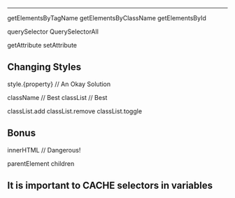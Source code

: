 
-----
getElementsByTagName
getElementsByClassName
getElementsById

querySelector
QuerySelectorAll

getAttribute
setAttribute

## Changing Styles
style.{property} // An Okay Solution

className // Best
classList // Best

classList.add
classList.remove
classList.toggle

## Bonus
innerHTML // Dangerous!

parentElement
children

## It is important to CACHE selectors in variables